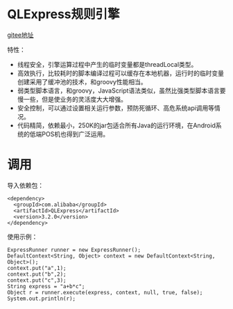 # QLExpress规则引擎
[gitee地址](https://gitee.com/cuibo119/QLExpress)

特性：
- 线程安全，引擎运算过程中产生的临时变量都是threadLocal类型。
- 高效执行，比较耗时的脚本编译过程可以缓存在本地机器，运行时的临时变量创建采用了缓冲池的技术，和groovy性能相当。
- 弱类型脚本语言，和groovy，JavaScript语法类似，虽然比强类型脚本语言要慢一些，但是使业务的灵活度大大增强。
- 安全控制，可以通过设置相关运行参数，预防死循环、高危系统api调用等情况。
- 代码精简，依赖最小，250K的jar包适合所有Java的运行环境，在Android系统的低端POS机也得到广泛运用。

# 调用

导入依赖包：
```
<dependency>
  <groupId>com.alibaba</groupId>
  <artifactId>QLExpress</artifactId>
  <version>3.2.0</version>
</dependency>
```

使用示例：
```
ExpressRunner runner = new ExpressRunner();
DefaultContext<String, Object> context = new DefaultContext<String, Object>();
context.put("a",1);
context.put("b",2);
context.put("c",3);
String express = "a+b*c";
Object r = runner.execute(express, context, null, true, false);
System.out.println(r);
```





























